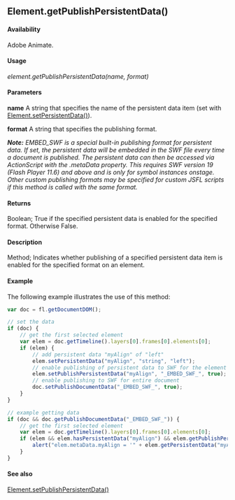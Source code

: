## Element.getPublishPersistentData()

#### Availability

Adobe Animate.

#### Usage

*element.getPublishPersistentData(name, format)*

#### Parameters

**name** A string that specifies the name of the persistent data item (set with [Element.setPersistentData()](../Element_object/Element17.md)).

**format** A string that specifies the publishing format.

***Note:** *EMBED_SWF* is a special built-in publishing format for persistent data. If set, the persistent data will be embedded in the SWF file every time a document is published. The persistent data can then be accessed via ActionScript with the .metaData property. This requires SWF version 19 (Flash Player 11.6) and above and is only for symbol instances onstage. Other custom publishing formats may be specified for custom JSFL scripts if this method is called with the same format.*

#### Returns

Boolean; True if the specified persistent data is enabled for the specified format. Otherwise False.

#### Description

Method; Indicates whether publishing of a specified persistent data item is enabled for the specified format on an element.

#### Example

The following example illustrates the use of this method:

```javascript
var doc = fl.getDocumentDOM();

// set the data
if (doc) {
    // get the first selected element
    var elem = doc.getTimeline().layers[0].frames[0].elements[0];
    if (elem) {
        // add persistent data "myAlign" of "left"
        elem.setPersistentData("myAlign", "string", "left");
        // enable publishing of persistent data to SWF for the element
        elem.setPublishPersistentData("myAlign", "_EMBED_SWF_", true);
        // enable publishing to SWF for entire document
        doc.setPublishDocumentData("_EMBED_SWF_", true);
    }
}

// example getting data
if (doc && doc.getPublishDocumentData("_EMBED_SWF_")) {
    // get the first selected element
    var elem = doc.getTimeline().layers[0].frames[0].elements[0];
    if (elem && elem.hasPersistentData("myAlign") && elem.getPublishPersistentData("myAlign", "_EMBED_SWF_")) {
        alert("elem.metaData.myAlign = '" + elem.getPersistentData("myAlign") + "' will be embedded in SWF when published.");
    }
}
```

#### See also

[Element.setPublishPersistentData()](../Element_object/Element18.md)
